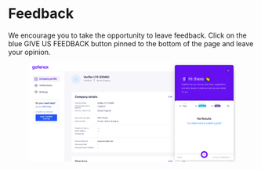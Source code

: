 # Feedback

We encourage you to take the opportunity to leave feedback. Click on the blue GIVE US FEEDBACK button pinned to the bottom of the page and leave your opinion.

<figure><img src="../../Images/feedback.png" alt=""><figcaption></figcaption></figure>
